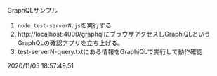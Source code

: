 GraphQLサンプル

1. `node test-serverN.js`を実行する
2. http://localhost:4000/graphqlにブラウザアクセスしGraphiQLというGraphQLの確認アプリを立ち上げる。
3. test-serverN-query.txtにある情報をGraphiQLで実行して動作確認

2020/11/05 18:57:49.51  
